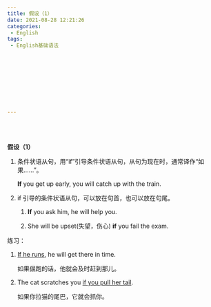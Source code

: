 ```yaml
---
title: 假设（1）
date: 2021-08-28 12:21:26
categories:
 - English
tags:
 - English基础语法










---
```


<br>
<br>



**假设（1）**

1. 条件状语从句，用“if”引导条件状语从句，从句为现在时，通常译作“如果……”。

    **If** you get up early, you will catch up with the train.

2. if 引导的条件状语从句，可以放在句首，也可以放在句尾。

    1. **If** you ask him, he will help you.

    2. She will be upset(失望，伤心) **if** you fail the exam.

练习：

1. <u>If he runs</u>, he will get there in time.

    如果倔跑的话，他就会及时赶到那儿。

2. The cat scratches you <u>if you pull her tail</u>.

    如果你拉猫的尾巴，它就会抓你。